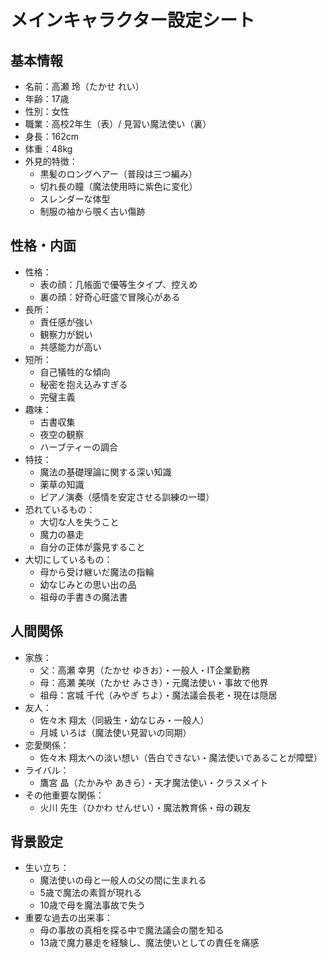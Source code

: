 # メインキャラクター設定シート

## 基本情報
- 名前：高瀬 玲（たかせ れい）
- 年齢：17歳
- 性別：女性
- 職業：高校2年生（表）/ 見習い魔法使い（裏）
- 身長：162cm
- 体重：48kg
- 外見的特徴：
  - 黒髪のロングヘアー（普段は三つ編み）
  - 切れ長の瞳（魔法使用時に紫色に変化）
  - スレンダーな体型
  - 制服の袖から覗く古い傷跡

## 性格・内面
- 性格：
  - 表の顔：几帳面で優等生タイプ、控えめ
  - 裏の顔：好奇心旺盛で冒険心がある
- 長所：
  - 責任感が強い
  - 観察力が鋭い
  - 共感能力が高い
- 短所：
  - 自己犠牲的な傾向
  - 秘密を抱え込みすぎる
  - 完璧主義
- 趣味：
  - 古書収集
  - 夜空の観察
  - ハーブティーの調合
- 特技：
  - 魔法の基礎理論に関する深い知識
  - 薬草の知識
  - ピアノ演奏（感情を安定させる訓練の一環）
- 恐れているもの：
  - 大切な人を失うこと
  - 魔力の暴走
  - 自分の正体が露見すること
- 大切にしているもの：
  - 母から受け継いだ魔法の指輪
  - 幼なじみとの思い出の品
  - 祖母の手書きの魔法書

## 人間関係
- 家族：
  - 父：高瀬 幸男（たかせ ゆきお）・一般人・IT企業勤務
  - 母：高瀬 美咲（たかせ みさき）・元魔法使い・事故で他界
  - 祖母：宮城 千代（みやぎ ちよ）・魔法議会長老・現在は隠居
- 友人：
  - 佐々木 翔太（同級生・幼なじみ・一般人）
  - 月城 いろは（魔法使い見習いの同期）
- 恋愛関係：
  - 佐々木 翔太への淡い想い（告白できない・魔法使いであることが障壁）
- ライバル：
  - 鷹宮 晶（たかみや あきら）・天才魔法使い・クラスメイト
- その他重要な関係：
  - 火川 先生（ひかわ せんせい）・魔法教育係・母の親友

## 背景設定
- 生い立ち：
  - 魔法使いの母と一般人の父の間に生まれる
  - 5歳で魔法の素質が現れる
  - 10歳で母を魔法事故で失う
- 重要な過去の出来事：
  - 母の事故の真相を探る中で魔法議会の闇を知る
  - 13歳で魔力暴走を経験し、魔法使いとしての責任を痛感
